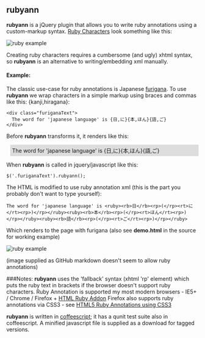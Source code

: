 rubyann
-------

**rubyann** is a jQuery plugin that allows you to write ruby annotations using a custom-markup syntax. [Ruby Characters](http://en.wikipedia.org/wiki/Ruby_character) look something like this:

![ruby example](http://www.useragentman.com/blog/wp-content/uploads/2010/10/example-IE-with.png)

Creating ruby characters requires a cumbersome (and ugly) xhtml syntax, so __rubyann__ is an alternative to writing/embedding xml manually.

#### Example:

The classic use-case for ruby annotations is Japanese [furigana](http://en.wikipedia.org/wiki/Furigana). To use __rubyann__ we wrap characters in a simple markup using braces and commas like this: {kanji,hiragana}:

    <div class="furiganaText">
      The word for 'japanese language' is {日,に}{本,ほん}{語,ご}
    </div>

Before __rubyann__ transforms it, it renders like this:

<div style="background-color:#dddddd;padding:5px;margin-left:10px">
The word for 'japanese language' is {日,に}{本,ほん}{語,ご}
</div>

When __rubyann__ is called in jquery/javascript like this:

    $('.furiganaText').rubyann();

The HTML is modified to use ruby annotation xml (this is the part you probably don't want to type yourself):

    The word for 'japanese language' is <ruby><rb>日</rb><rp>(</rp><rt>に</rt><rp>)</rp></ruby><ruby><rb>本</rb><rp>(</rp><rt>ほん</rt><rp>)</rp></ruby><ruby><rb>語</rb><rp>(</rp><rt>ご</rt><rp>)</rp></ruby>

Which renders to the page with furigana (also see __demo.html__ in the source for working example)

![ruby example](http://www.users.on.net/~spurry/images/ruby-example.png)

(image supplied as GitHub markdown doesn't seem to allow ruby annotations)

###Notes:
__rubyann__ uses the 'fallback' syntax (xhtml 'rp' element) which puts the ruby text in brackets if the browser doesn't support ruby characters.
Ruby Annotation is supported my most modern browsers - IE5+ / Chrome / Firefox + [HTML Ruby Addon](https://addons.mozilla.org/en-US/firefox/addon/6812/)
Firefox also supports ruby annotations via CSS3 - see [HTML5 Ruby Annotations using CSS3](http://www.useragentman.com/blog/2010/10/29/cross-browser-html5-ruby-annotations-using-css/)

__rubyann__ is written in [coffeescript](http://jashkenas.github.com/coffee-script/); it has a qunit test suite also in coffeescript. A minified javascript file is supplied as a download for tagged versions.